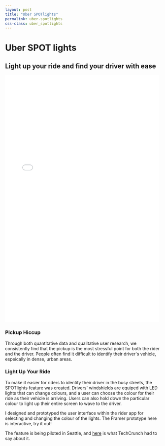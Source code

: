 ```yaml
---
layout: post
title: "Uber SPOTlights"
permalink: uber-spotlights
css-class: uber_spotlights
---
```

<div class='block_container text_align_center'>
	<h1>Uber SPOT lights</h1>
	<h2>Light up your ride and find your driver with ease</h2>
	<div class='divider'></div>
</div>

<iframe src='/edge.framer/index.html' height="800" width='500' frameBorder="0"></iframe>
<section>
	<div class='block_container'>
		<h3>Pickup Hiccup</h3>
		<p>Through both quantitative data and qualitative user research, we consistently find that the pickup is the most stressful point for both the rider and the driver. People often find it difficult to identify their driver's vehicle, espeically in dense, urban areas.</p>
		<h3>Light Up Your Ride</h3>
		<p>To make it easier for riders to identity their driver in the busy streets, the SPOTlights feature was created. Drivers' windshields are equiped with LED lights that can change colours, and a user can choose the colour for their ride as their vehicle is arriving. Users can also hold down the particular colour to light up their entire screen to wave to the driver.</p>
		<p>I designed and prototyped the user interface within the rider app for selecting and changing the colour of the lights. The Framer prototype here is interactive, try it out!<p>
		<p>The feature is being piloted in Seattle, and <a href='http://techcrunch.com/2015/12/02/sorry-your-driver-is-in-another-uber/' target='_blank'>here</a> is what TechCrunch had to say about it.</p>
	</div>
</section>
